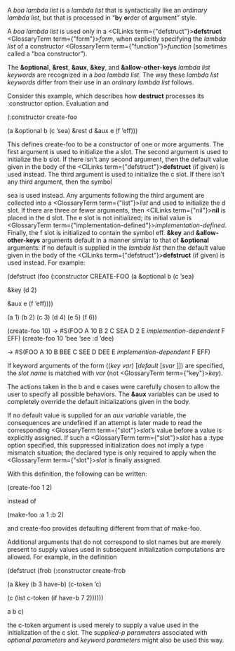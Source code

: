  



A *boa lambda list* is a *lambda list* that is syntactically like an *ordinary lambda list*, but that is processed in “**b**y **o**rder of **a**rgument” style. 



A *boa lambda list* is used only in a <ClLinks  term={"defstruct"}><b>defstruct</b></ClLinks> <GlossaryTerm  term={"form"}><i>form</i></GlossaryTerm>, when explicitly specifying the *lambda list* of a constructor <GlossaryTerm  term={"function"}><i>function</i></GlossaryTerm> (sometimes called a “boa constructor”). 



The **&amp;optional**, **&amp;rest**, **&amp;aux**, **&amp;key**, and **&amp;allow-other-keys** *lambda list keywords* are recognized in a *boa lambda list*. The way these *lambda list keywords* differ from their use in an *ordinary lambda list* follows. 



Consider this example, which describes how **destruct** processes its :constructor option. Evaluation and 











(:constructor create-foo 



(a &amp;optional b (c ’sea) &amp;rest d &amp;aux e (f ’eff))) 



This defines create-foo to be a constructor of one or more arguments. The first argument is used to initialize the a slot. The second argument is used to initialize the b slot. If there isn’t any second argument, then the default value given in the body of the <ClLinks  term={"defstruct"}><b>defstruct</b></ClLinks> (if given) is used instead. The third argument is used to initialize the c slot. If there isn’t any third argument, then the symbol 



sea is used instead. Any arguments following the third argument are collected into a <GlossaryTerm  term={"list"}><i>list</i></GlossaryTerm> and used to initialize the d slot. If there are three or fewer arguments, then <ClLinks  term={"nil"}><b>nil</b></ClLinks> is placed in the d slot. The e slot is not initialized; its initial value is <GlossaryTerm  term={"implementation-defined"}><i>implementation-defined</i></GlossaryTerm>. Finally, the f slot is initialized to contain the symbol eff. **&amp;key** and **&amp;allow-other-keys** arguments default in a manner similar to that of **&amp;optional** arguments: if no default is supplied in the *lambda list* then the default value given in the body of the <ClLinks  term={"defstruct"}><b>defstruct</b></ClLinks> (if given) is used instead. For example: 



(defstruct (foo (:constructor CREATE-FOO (a &amp;optional b (c ’sea) 



&amp;key (d 2) 



&amp;aux e (f ’eff)))) 



(a 1) (b 2) (c 3) (d 4) (e 5) (f 6)) 



(create-foo 10) → #S(FOO A 10 B 2 C SEA D 2 E *implemention-dependent* F EFF) (create-foo 10 ’bee ’see :d ’dee) 



→ #S(FOO A 10 B BEE C SEE D DEE E *implemention-dependent* F EFF) 



If keyword arguments of the form ((*key var*) [*default* [*svar* ]]) are specified, the *slot name* is matched with *var* (not <GlossaryTerm  term={"key"}><i>key</i></GlossaryTerm>). 



The actions taken in the b and e cases were carefully chosen to allow the user to specify all possible behaviors. The **&amp;aux** variables can be used to completely override the default initializations given in the body. 



If no default value is supplied for an *aux variable* variable, the consequences are undefined if an attempt is later made to read the corresponding <GlossaryTerm  term={"slot"}><i>slot</i></GlossaryTerm>’s value before a value is explicitly assigned. If such a <GlossaryTerm  term={"slot"}><i>slot</i></GlossaryTerm> has a :type option specified, this suppressed initialization does not imply a type mismatch situation; the declared type is only required to apply when the <GlossaryTerm  term={"slot"}><i>slot</i></GlossaryTerm> is finally assigned. 



With this definition, the following can be written: 



(create-foo 1 2) 



instead of 



(make-foo :a 1 :b 2) 



and create-foo provides defaulting different from that of make-foo. 



Additional arguments that do not correspond to slot names but are merely present to supply values used in subsequent initialization computations are allowed. For example, in the definition 



(defstruct (frob (:constructor create-frob  







(a &amp;key (b 3 have-b) (c-token ’c) 



(c (list c-token (if have-b 7 2)))))) 



a b c) 



the c-token argument is used merely to supply a value used in the initialization of the c slot. The *supplied-p parameters* associated with *optional parameters* and *keyword parameters* might also be used this way. 



